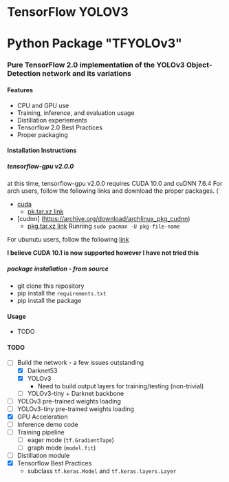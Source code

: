 # TensorFlow YOLOV3
# Python Package "TFYOLOv3"

### Pure TensorFlow 2.0 implementation of the YOLOv3 Object-Detection network and its variations
#### Features
- CPU and GPU use
- Training, inference, and evaluation usage
- Distillation experiements
- Tensorflow 2.0 Best Practices
- Proper packaging

#### Installation Instructions
##### *tensorflow-gpu* v2.0.0
at this time, tensorflow-gpu v2.0.0 requires CUDA 10.0 and cuDNN 7.6.4
For arch users, follow the following links and download the proper packages. (
- [cuda](https://archive.org/download/archlinux_pkg_cuda)
  - [pk.tar.xz link](https://archive.org/download/archlinux_pkg_cuda/cuda-10.0.130-2-x86_64.pkg.tar.xz)
- [cudnn] (https://archive.org/download/archlinux_pkg_cudnn)
  - [pkg.tar.xz link](https://archive.org/download/archlinux_pkg_cudnn/cudnn-7.6.4.38-1-x86_64.pkg.tar.xz)
 Running `sudo pacman -U pkg-file-name`

 For ubunutu users, follow the following [link](https://www.tensorflow.org/install/gpu)

 **I believe CUDA 10.1 is now supported however I have not tried this**

##### package installation - from source
- git clone this repository
- pip install the `requirements.txt`
- pip install the package

#### Usage
- TODO

#### TODO
- [ ] Build the network - a few issues outstanding
  - [x] Darknet53
  - [x] YOLOv3
    - Need to build output layers for training/testing (non-trivial)
  - [ ] YOLOv3-tiny + Darknet backbone
- [ ] YOLOv3 pre-trained weights loading
- [ ] YOLOv3-tiny pre-trained weights loading
- [x] GPU Acceleration
- [ ] Inference demo code
- [ ] Training pipeline
  - [ ] eager mode (`tf.GradientTape`)
  - [ ] graph mode (`model.fit`)
- [ ] Distillation module
- [x] Tensorflow Best Practices
  - subclass `tf.keras.Model` and `tf.keras.layers.Layer`
